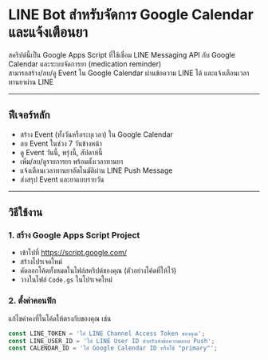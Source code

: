 # LINE Bot สำหรับจัดการ Google Calendar และแจ้งเตือนยา

สคริปต์นี้เป็น Google Apps Script ที่ใช้เชื่อม LINE Messaging API กับ Google Calendar และระบบจัดการยา (medication reminder)  
สามารถสร้าง/ลบ/ดู Event ใน Google Calendar ผ่านข้อความ LINE ได้ และแจ้งเตือนเวลาทานยาผ่าน LINE

---

## ฟีเจอร์หลัก

- สร้าง Event (ทั้งวันหรือระบุเวลา) ใน Google Calendar
- ลบ Event ในช่วง 7 วันข้างหน้า
- ดู Event วันนี้, พรุ่งนี้, สัปดาห์นี้
- เพิ่ม/ลบ/ดูรายการยา พร้อมตั้งเวลาทานยา
- แจ้งเตือนเวลาทานยาอัตโนมัติผ่าน LINE Push Message
- ส่งสรุป Event และยาแบบรายวัน

---

## วิธีใช้งาน

### 1. สร้าง Google Apps Script Project

- เข้าไปที่ https://script.google.com/
- สร้างโปรเจคใหม่
- คัดลอกโค้ดทั้งหมดในไฟล์สคริปต์ของคุณ (ตัวอย่างโค้ดที่ให้ไว้)
- วางในไฟล์ `Code.gs` ในโปรเจคใหม่

### 2. ตั้งค่าคอนฟิก

แก้ไขค่าคงที่ในโค้ดให้ตรงกับของคุณ เช่น

```js
const LINE_TOKEN = 'ใส่ LINE Channel Access Token ของคุณ';
const LINE_USER_ID = 'ใส่ LINE User ID สำหรับส่งข้อความแบบ Push';
const CALENDAR_ID = 'ใส่ Google Calendar ID หรือใช้ "primary"';
